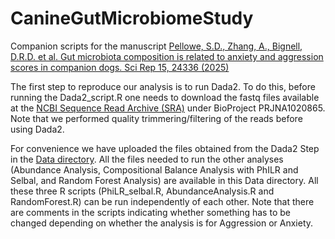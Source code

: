 # CanineGutMicrobiomeStudy
Companion scripts for the manuscript [Pellowe, S.D., Zhang, A., Bignell, D.R.D. et al. Gut microbiota composition is related to anxiety and aggression scores in companion dogs. Sci Rep 15, 24336 (2025)](https://doi.org/10.21203/rs.3.rs-3424940/v1)

The first step to reproduce our analysis is to run Dada2. To do this, before running the Dada2_script.R one needs to download the fastq files available at the [NCBI Sequence Read Archive (SRA)](https://www.ncbi.nlm.nih.gov/sra) under BioProject PRJNA1020865. Note that we performed quality trimmering/filtering of the reads before using Dada2.

For convenience we have uploaded the files obtained from the Dada2 Step in the [Data directory](https://github.com/BioinformaticsLabAtMUN/CanineGutMicrobiomeStudy/tree/main/Data). All the files needed to run the other analyses (Abundance Analysis, Compositional Balance Analysis with PhILR and Selbal, and Random Forest Analysis) are available in this Data directory. All these three R scripts (PhiLR_selbal.R, AbundanceAnalysis.R and RandomForest.R) can be run independently of each other. Note that there are comments in the scripts indicating whether something has to be changed depending on whether the analysis is for Aggression or Anxiety.

